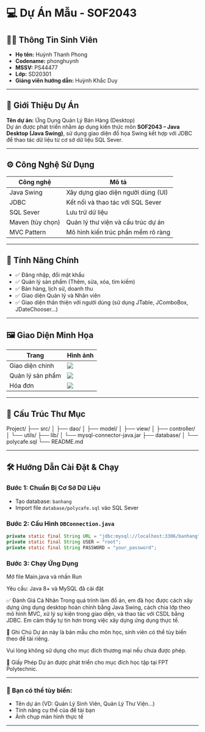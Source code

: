 # 💻 Dự Án Mẫu - SOF2043

## 👨‍🎓 Thông Tin Sinh Viên
- **Họ tên:** Huỳnh Thanh Phong
- **Codename:** phonghuynh
- **MSSV:** PS44477  
- **Lớp:** SD20301  
- **Giảng viên hướng dẫn:** Huỳnh Khắc Duy

---

## 📝 Giới Thiệu Dự Án
**Tên dự án:** Ứng Dụng Quản Lý Bán Hàng (Desktop)  
Dự án được phát triển nhằm áp dụng kiến thức môn **SOF2043 – Java Desktop (Java Swing)**, sử dụng giao diện đồ họa Swing kết hợp với JDBC để thao tác dữ liệu từ cơ sở dữ liệu SQL Sever.

---

## ⚙️ Công Nghệ Sử Dụng
| Công nghệ       | Mô tả |
|------------------|------|
| Java Swing       | Xây dựng giao diện người dùng (UI) |
| JDBC             | Kết nối và thao tác với SQL Sever |
| SQL Sever            | Lưu trữ dữ liệu |
| Maven (tùy chọn) | Quản lý thư viện và cấu trúc dự án |
| MVC Pattern      | Mô hình kiến trúc phần mềm rõ ràng |

---

## 🔧 Tính Năng Chính
- ✅ Đăng nhập, đổi mật khẩu
- ✅ Quản lý sản phẩm (Thêm, sửa, xóa, tìm kiếm)
- ✅ Bán hàng, lịch sử, doanh thu
- ✅ Giao diện Quản lý và Nhân viên
- ✅ Giao diện thân thiện với người dùng (sử dụng JTable, JComboBox, JDateChooser...)

---

## 🖼️ Giao Diện Minh Họa
| Trang | Hình ảnh |
|------|-----------|
| Giao diện chính | ![](https://i.imgur.com/H7a8kRS.png) |
| Quản lý sản phẩm | ![](https://i.imgur.com/DU8Xvu1.png) |
| Hóa đơn | ![](https://i.imgur.com/fiDXcW2.png) |

---

## 📁 Cấu Trúc Thư Mục
Project/
├── src/
│ ├── dao/
│ ├── model/
│ ├── view/
│ ├── controller/
│ └── utils/
├── lib/
│ └── mysql-connector-java.jar
├── database/
│ └── polycafe.sql
└── README.md

---

## 🛠️ Hướng Dẫn Cài Đặt & Chạy
### Bước 1: Chuẩn Bị Cơ Sở Dữ Liệu
- Tạo database: `banhang`
- Import file `database/polycafe.sql` vào SQL Sever

### Bước 2: Cấu Hình `DBConnection.java`
```java
private static final String URL = "jdbc:mysql://localhost:3306/banhang";
private static final String USER = "root";
private static final String PASSWORD = "your_password";
```


### Bước 3: Chạy Ứng Dụng
Mở file Main.java và nhấn Run

Yêu cầu: Java 8+ và MySQL đã cài đặt

✅ Đánh Giá Cá Nhân
Trong quá trình làm đồ án, em đã học được cách xây dựng ứng dụng desktop hoàn chỉnh bằng Java Swing, cách chia lớp theo mô hình MVC, xử lý sự kiện trong giao diện, và thao tác với CSDL bằng JDBC. Em cảm thấy tự tin hơn trong việc xây dựng ứng dụng thực tế.

📌 Ghi Chú
Dự án này là bản mẫu cho môn học, sinh viên có thể tùy biến theo đề tài riêng.

Vui lòng không sử dụng cho mục đích thương mại nếu chưa được phép.

📜 Giấy Phép
Dự án được phát triển cho mục đích học tập tại FPT Polytechnic.


---

### 🔄 Bạn có thể tùy biến:
- Tên dự án (VD: Quản Lý Sinh Viên, Quản Lý Thư Viện...)
- Tính năng cụ thể của đề tài bạn
- Ảnh chụp màn hình thực tế

---

